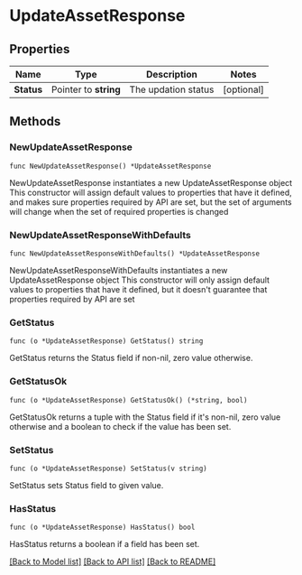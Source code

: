 # UpdateAssetResponse

## Properties

Name | Type | Description | Notes
------------ | ------------- | ------------- | -------------
**Status** | Pointer to **string** | The updation status | [optional] 

## Methods

### NewUpdateAssetResponse

`func NewUpdateAssetResponse() *UpdateAssetResponse`

NewUpdateAssetResponse instantiates a new UpdateAssetResponse object
This constructor will assign default values to properties that have it defined,
and makes sure properties required by API are set, but the set of arguments
will change when the set of required properties is changed

### NewUpdateAssetResponseWithDefaults

`func NewUpdateAssetResponseWithDefaults() *UpdateAssetResponse`

NewUpdateAssetResponseWithDefaults instantiates a new UpdateAssetResponse object
This constructor will only assign default values to properties that have it defined,
but it doesn't guarantee that properties required by API are set

### GetStatus

`func (o *UpdateAssetResponse) GetStatus() string`

GetStatus returns the Status field if non-nil, zero value otherwise.

### GetStatusOk

`func (o *UpdateAssetResponse) GetStatusOk() (*string, bool)`

GetStatusOk returns a tuple with the Status field if it's non-nil, zero value otherwise
and a boolean to check if the value has been set.

### SetStatus

`func (o *UpdateAssetResponse) SetStatus(v string)`

SetStatus sets Status field to given value.

### HasStatus

`func (o *UpdateAssetResponse) HasStatus() bool`

HasStatus returns a boolean if a field has been set.


[[Back to Model list]](../README.md#documentation-for-models) [[Back to API list]](../README.md#documentation-for-api-endpoints) [[Back to README]](../README.md)


